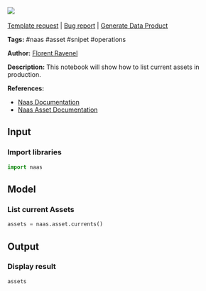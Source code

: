 <a href="https://app.naas.ai/user-redirect/naas/downloader?url=https://raw.githubusercontent.com/jupyter-naas/awesome-notebooks/master/Naas/Naas_List_Assets.ipynb" target="_parent"><img src="https://naasai-public.s3.eu-west-3.amazonaws.com/open_in_naas.svg"/></a><br><br><a href="https://github.com/jupyter-naas/awesome-notebooks/issues/new?assignees=&labels=&template=template-request.md&title=Tool+-+Action+of+the+notebook+">Template request</a> | <a href="https://github.com/jupyter-naas/awesome-notebooks/issues/new?assignees=&labels=bug&template=bug_report.md&title=Naas+-+List+Assets:+Error+short+description">Bug report</a> | <a href="https://app.naas.ai/user-redirect/naas/downloader?url=https://raw.githubusercontent.com/jupyter-naas/awesome-notebooks/master/Naas/Naas_Start_data_product.ipynb" target="_parent">Generate Data Product</a>

**Tags:** #naas #asset #snipet #operations

**Author:** [Florent Ravenel](https://www.linkedin.com/in/florent-ravenel/)

**Description:** This notebook will show how to list current assets in production.

**References:**
- [Naas Documentation](https://docs.naas.ai/)
- [Naas Asset Documentation](https://docs.naas.ai/features/asset)

## Input

### Import libraries


```python
import naas
```

## Model

### List current Assets


```python
assets = naas.asset.currents()
```

## Output

### Display result


```python
assets
```

 
